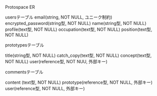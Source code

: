 Protospace ER

usersテーブル
email(string, NOT NULL, ユニーク制約)
encrypted_password(string型, NOT NULL)
name(string型, NOT NULL)
profile(text型, NOT NULL)
occupation(text型, NOT NULL)
position(text型, NOT NULL)

prototypesテーブル

title(string型, NOT NULL)
catch_copy(text型, NOT NULL)
concept(text型, NOT NULL)
user(reference型, NOT NUU, 外部キー)

commentsテーブル

content (text型, NOT NULL)
prototype(reference型, NOT NULL, 外部キー)
user(reference型, NOT NULL, 外部キー)